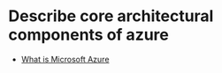 # Describe core architectural components of azure

- [What is Microsoft Azure ](101-what-is-microsoft-azure.md)